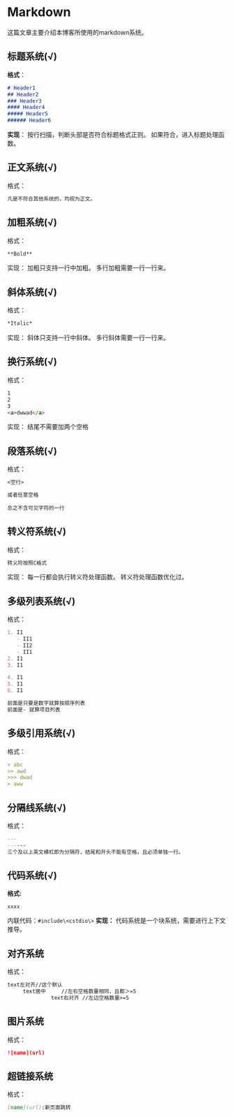 # Markdown

这篇文章主要介绍本博客所使用的markdown系统。

## 标题系统(√)

**格式**：
```markdown
# Header1
## Header2
### Header3
#### Header4
##### Header5
###### Header6
```
**实现**：
按行扫描，判断头部是否符合标题格式正则。
如果符合，进入标题处理函数。

## 正文系统(√)

格式：
```md
凡是不符合其他系统的，均视为正文。
```

## 加粗系统(√)
格式：
```markdown
**Bold**
```
实现：
加粗只支持一行中加粗。
多行加粗需要一行一行来。

## 斜体系统(√)

格式：
```markdown
*Italic*
```
实现：
斜体只支持一行中斜体。
多行斜体需要一行一行来。

## 换行系统(√)

格式：
```markdown
1
2
3
<a>dwwad</a>
```
实现：
结尾不需要加两个空格

## 段落系统(√)
格式：
```md
<空行>

或者任意空格
     
总之不含可见字符的一行
```

## 转义符系统(√)

格式：
```md
转义符按照C格式
```
实现：
每一行都会执行转义符处理函数。
转义符处理函数优化过。

## 多级列表系统(√)
格式：
```md
1. I1
   - II1
   - II2
   - II1
2. I1
3. I1

4. I1
5. I1
6. I1

前面是只要是数字就算按顺序列表
前面是- 就算项目列表
```

## 多级引用系统(√)
格式：
```markdown
> abc
>> awd
>>> dwad
> aww
```
## 分隔线系统(√)
格式：
```markdown
---
------
三个及以上英文横杠即为分隔符，结尾和开头不能有空格，且必须单独一行。
```
## 代码系统(√)
**格式:**
```language
xxxx
```
内联代码：`#include\<cstdio\>`
**实现：**
代码系统是一个块系统，需要进行上下文推导。

## 对齐系统

格式：
```markdown
text左对齐//这个默认
     text居中     //左右空格数量相同，且都＞=5
              text右对齐 //左边空格数量>=5
```
## 图片系统
格式：
```markdown
![name](url)
```

## 超链接系统

格式：
```markdown
[name](url):新页面跳转
```